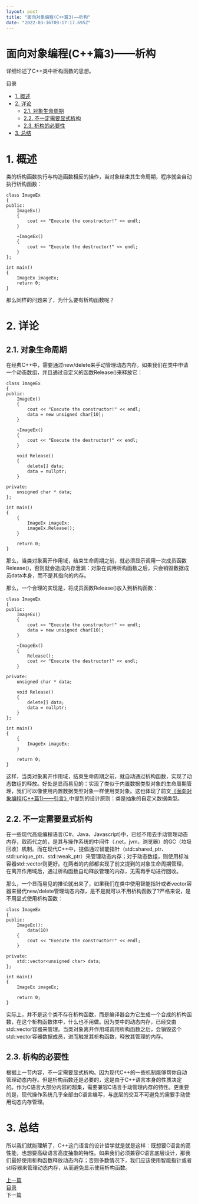 ```yaml
---
layout: post
title: "面向对象编程(C++篇3)——析构"
date: "2022-03-16T09:17:17.695Z"
---
```

面向对象编程(C++篇3)——析构
=================

详细论述了C++类中析构函数的思想。

目录

*   [1\. 概述](#1-概述)
*   [2\. 详论](#2-详论)
    *   [2.1. 对象生命周期](#21-对象生命周期)
    *   [2.2. 不一定需要显式析构](#22-不一定需要显式析构)
    *   [2.3. 析构的必要性](#23-析构的必要性)
*   [3\. 总结](#3-总结)

1\. 概述
======

类的析构函数执行与构造函数相反的操作，当对象结束其生命周期，程序就会自动执行析构函数：

    class ImageEx
    {
    public:
        ImageEx()
        {
            cout << "Execute the constructor!" << endl;
        }
    
        ~ImageEx()
        {
            cout << "Execute the destructor!" << endl;
        }
    };
    
    int main()
    {
        ImageEx imageEx;
        return 0;
    }
    

那么同样的问题来了，为什么要有析构函数呢？

2\. 详论
======

2.1. 对象生命周期
-----------

在经典C++中，需要通过new/delete来手动管理动态内存。如果我们在类中申请一个动态数组，并且通过自定义的函数Release()来释放它：

    class ImageEx
    {
    public:
        ImageEx()
        {
            cout << "Execute the constructor!" << endl;
            data = new unsigned char[10];
        }
    
        ~ImageEx()
        {
            cout << "Execute the destructor!" << endl;
        }
    
        void Release()
        {
            delete[] data;
            data = nullptr;
        }
    
    private:
        unsigned char * data;
    };
    
    int main()
    {
        {
            ImageEx imageEx;
            imageEx.Release();
        }
    
        return 0;
    }
    

那么，当类对象离开作用域，结束生命周期之前，就必须显示调用一次成员函数Release()，否则就会造成内存泄漏：对象在调用析构函数之后，只会销毁数据成员data本身，而不是其指向的内存。

那么，一个合理的实现是，将成员函数Release()放入到析构函数：

    class ImageEx
    {
    public:
        ImageEx()
        {
            cout << "Execute the constructor!" << endl;
            data = new unsigned char[10];
        }
    
        ~ImageEx()
        {
            Release();
            cout << "Execute the destructor!" << endl;
        }
    
    private:
        unsigned char * data;
    
        void Release()
        {
            delete[] data;
            data = nullptr;
        }
    };
    
    int main()
    {
        {
            ImageEx imageEx;       
        }
    
        return 0;
    }
    

这样，当类对象离开作用域，结束生命周期之前，就自动通过析构函数，实现了动态数组的释放。好处是显而易见的：实现了类似于内置数据类型对象的生命周期管理，我们可以像使用内置数据类型对象一样使用类对象。这也体现了前文[《面向对象编程(C++篇1)——引言》](https://www.cnblogs.com/charlee44/p/15973143.html)中提到的设计原则：类是抽象的自定义数据类型。

2.2. 不一定需要显式析构
--------------

在一些现代高级编程语言(C#、Java、Javascript)中，已经不用去手动管理动态内存，取而代之的，是其与操作系统的中间件（.net，jvm，浏览器）的GC（垃圾回收）机制。而在现代C++中，提倡通过智能指针（std::shared\_ptr、std::unique\_ptr、std::weak\_ptr）来管理动态内存；对于动态数组，则使用标准容器std::vector则更好。在两者的内部都实现了前文提到的对象生命周期管理，在离开作用域后，通过析构函数自动释放管理的内存，无需再手动进行回收。

那么，一个显而易见的推论就出来了，如果我们在类中使用智能指针或者vector容器来替代new/delete管理动态内存，是不是就可以不用析构函数了?严格来说，是不用显式使用析构函数：

    class ImageEx
    {
    public:
        ImageEx():
            data(10)
        {
            cout << "Execute the constructor!" << endl;        
        }
    
    private:
        std::vector<unsigned char> data;
    };
    
    int main()
    {
        ImageEx imageEx;      
    
        return 0;
    }
    

实际上，并不是这个类不存在析构函数，而是编译器会为它生成一个合成的析构函数，在这个析构函数体中，什么也不用做。因为类中的动态内存，已经交由std::vector容器来管理。当类对象离开作用域调用析构函数之后，会销毁这个std::vector容器数据成员，进而触发其析构函数，释放其管理的内存。

2.3. 析构的必要性
-----------

根据上一节内容，不一定需要显式析构。因为现代C++的一些机制能够帮你自动管理动态内存。但是析构函数还是必要的，这是由于C++语言本身的性质决定的。作为C语言大部分内容的超集，需要兼容C语言手动管理内存的特性。更重要的是，现代操作系统几乎全部由C语言编写，与底层的交互不可避免的需要手动使用动态内存管理。

3\. 总结
======

所以我们就能理解了，C++这门语言的设计哲学就是就是这样：既想要C语言的高性能，也想要高级语言高度抽象的特性。如果我们必须兼容C语言底层设计，那我们最好使用析构函数释放动态内存；否则多数情况下，我们应该使用智能指针或者stl容器来管理动态内存，从而避免显示使用析构函数。

[上一篇](https://www.cnblogs.com/charlee44/p/15975527.html)  
[目录](https://www.cnblogs.com/charlee44/p/15973143.html)  
下一篇